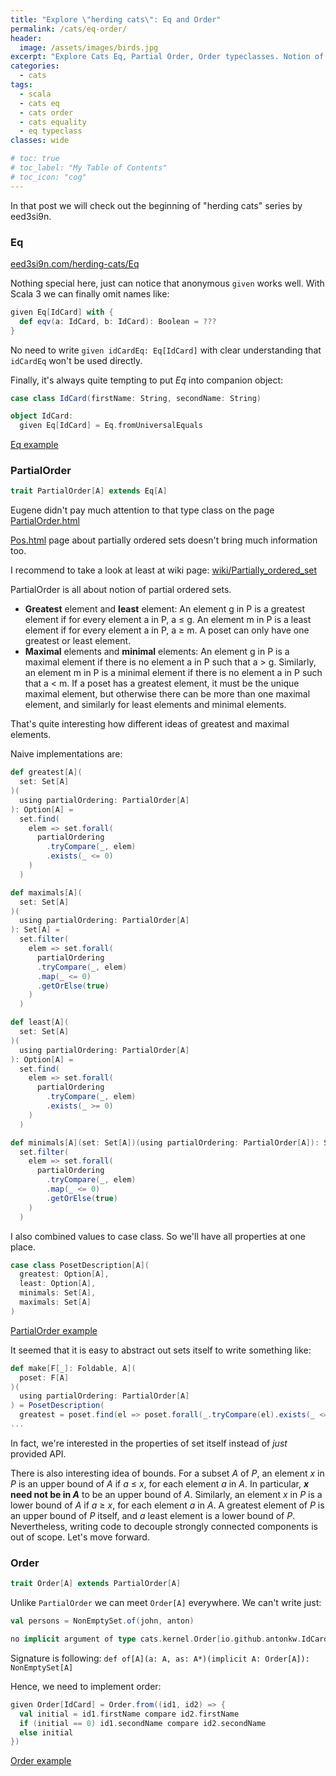 ```yaml
---
title: "Explore \"herding cats\": Eq and Order"
permalink: /cats/eq-order/
header:
  image: /assets/images/birds.jpg
excerpt: "Explore Cats Eq, Partial Order, Order typeclasses. Notion of equality and why greatest element of set is not equal to maximal."
categories:
  - cats
tags:
  - scala
  - cats eq
  - cats order
  - cats equality
  - eq typeclass
classes: wide

# toc: true
# toc_label: "My Table of Contents"
# toc_icon: "cog"
---
```


In that post we will check out the beginning of "herding cats" series by eed3si9n.

### Eq
[eed3si9n.com/herding-cats/Eq](https://eed3si9n.com/herding-cats/Eq.html)

Nothing special here, just can notice that anonymous `given` works well. With Scala 3 we can finally omit names like:
```scala
given Eq[IdCard] with {
  def eqv(a: IdCard, b: IdCard): Boolean = ???
}
```
No need to write `given idCardEq: Eq[IdCard]` with clear understanding that `idCardEq` won't be used directly.

Finally, it's always quite tempting to put *Eq* into companion object:
```scala
case class IdCard(firstName: String, secondName: String)

object IdCard:
  given Eq[IdCard] = Eq.fromUniversalEquals
```
[Eq example](https://github.com/antonkw/explore-herding-cats/blob/main/src/main/scala/io/github/antonkw/1_eq.worksheet.sc)

### PartialOrder
```scala
trait PartialOrder[A] extends Eq[A]
```

Eugene didn't pay much attention to that type class on the page [PartialOrder.html](https://eed3si9n.com/herding-cats/PartialOrder.html)

[Pos.html](https://eed3si9n.com/herding-cats/Pos.html) page about partially ordered sets doesn't bring much information too.

I recommend to take a look at least at wiki page: [wiki/Partially_ordered_set](https://en.wikipedia.org/wiki/Partially_ordered_set)

PartialOrder is all about notion of partial ordered sets.

* **Greatest** element and **least** element: An element g in P is a greatest element if for every element a in P, a ≤ g. An element m in P is a least element if for every element a in P, a ≥ m. A poset can only have one greatest or least element.
* **Maximal** elements and **minimal** elements: An element g in P is a maximal element if there is no element a in P such that a > g. Similarly, an element m in P is a minimal element if there is no element a in P such that a < m. If a poset has a greatest element, it must be the unique maximal element, but otherwise there can be more than one maximal element, and similarly for least elements and minimal elements.

That's quite interesting how different ideas of greatest and maximal elements.

Naive implementations are:
```scala
def greatest[A](
  set: Set[A]
)(
  using partialOrdering: PartialOrder[A]
): Option[A] = 
  set.find(
    elem => set.forall(
      partialOrdering
        .tryCompare(_, elem)
        .exists(_ <= 0)
    )
  )

def maximals[A](
  set: Set[A]
)(
  using partialOrdering: PartialOrder[A]
): Set[A] =
  set.filter(
    elem => set.forall(
      partialOrdering
      .tryCompare(_, elem)
      .map(_ <= 0)
      .getOrElse(true)
    )
  )

def least[A](
  set: Set[A]
)(
  using partialOrdering: PartialOrder[A]
): Option[A] =
  set.find(
    elem => set.forall(
      partialOrdering
        .tryCompare(_, elem)
        .exists(_ >= 0)
    )
  )

def minimals[A](set: Set[A])(using partialOrdering: PartialOrder[A]): Set[A] =
  set.filter(
    elem => set.forall(
      partialOrdering
        .tryCompare(_, elem)
        .map(_ <= 0)
        .getOrElse(true)
    )
  )
```

I also combined values to case class. So we'll have all properties at one place.
```scala
case class PosetDescription[A](
  greatest: Option[A], 
  least: Option[A], 
  minimals: Set[A], 
  maximals: Set[A]
)
```

[PartialOrder example](https://github.com/antonkw/explore-herding-cats/blob/main/src/main/scala/io/github/antonkw/2_partial.worksheet.sc)

It seemed that it is easy to abstract out sets itself to write something like:
```scala
def make[F[_]: Foldable, A](
  poset: F[A]
)(
  using partialOrdering: PartialOrder[A]
) = PosetDescription(
  greatest = poset.find(el => poset.forall(_.tryCompare(el).exists(_ <= 0)))
...
```
In fact, we're interested in the properties of set itself instead of *just* provided API.

There is also interesting idea of bounds.
For a subset *A* of *P*, an element *x* in *P* is an upper bound of *A* if *a* ≤ *x*, for each element *a* in *A*. In particular, ***x* need not be in *A*** to be an upper bound of *A*. Similarly, an element *x* in *P* is a lower bound of *A* if *a* ≥ *x*, for each element *a* in *A*. A greatest element of *P* is an upper bound of *P* itself, and *a* least element is a lower bound of *P*.
Nevertheless, writing code to decouple strongly connected components is out of scope. Let's move forward.

### Order

```scala
trait Order[A] extends PartialOrder[A]
```

Unlike `PartialOrder` we can meet `Order[A]` everywhere.
We can't write just:
```scala
val persons = NonEmptySet.of(john, anton)
```

```scala
no implicit argument of type cats.kernel.Order[io.github.antonkw.IdCard] was found for parameter A of method of in object NonEmptySetImpl
```

Signature is following: `def of[A](a: A, as: A*)(implicit A: Order[A]): NonEmptySet[A]`

Hence, we need to implement order:
```scala
given Order[IdCard] = Order.from((id1, id2) => {
  val initial = id1.firstName compare id2.firstName
  if (initial == 0) id1.secondName compare id2.secondName
  else initial
})
```

[Order example](https://github.com/antonkw/explore-herding-cats/blob/main/src/main/scala/io/github/antonkw/3_order.worksheet.sc)
